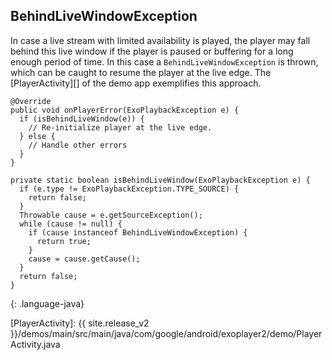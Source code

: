 ## BehindLiveWindowException ##

In case a live stream with limited availability is played, the player may fall
behind this live window if the player is paused or buffering for a long enough
period of time. In this case a `BehindLiveWindowException` is thrown, which can
be caught to resume the player at the live edge. The [PlayerActivity][] of the
demo app exemplifies this approach.

~~~
@Override
public void onPlayerError(ExoPlaybackException e) {
  if (isBehindLiveWindow(e)) {
    // Re-initialize player at the live edge.
  } else {
    // Handle other errors
  }
}

private static boolean isBehindLiveWindow(ExoPlaybackException e) {
  if (e.type != ExoPlaybackException.TYPE_SOURCE) {
    return false;
  }
  Throwable cause = e.getSourceException();
  while (cause != null) {
    if (cause instanceof BehindLiveWindowException) {
      return true;
    }
    cause = cause.getCause();
  }
  return false;
}
~~~
{: .language-java}

[PlayerActivity]: {{ site.release_v2 }}/demos/main/src/main/java/com/google/android/exoplayer2/demo/PlayerActivity.java
